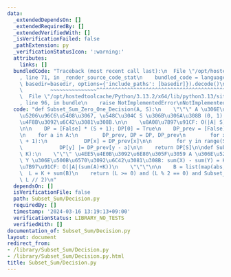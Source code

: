 ```yaml
---
data:
  _extendedDependsOn: []
  _extendedRequiredBy: []
  _extendedVerifiedWith: []
  _isVerificationFailed: false
  _pathExtension: py
  _verificationStatusIcon: ':warning:'
  attributes:
    links: []
  bundledCode: "Traceback (most recent call last):\n  File \"/opt/hostedtoolcache/Python/3.13.2/x64/lib/python3.13/site-packages/onlinejudge_verify/documentation/build.py\"\
    , line 71, in _render_source_code_stat\n    bundled_code = language.bundle(stat.path,\
    \ basedir=basedir, options={'include_paths': [basedir]}).decode()\n          \
    \         ~~~~~~~~~~~~~~~^^^^^^^^^^^^^^^^^^^^^^^^^^^^^^^^^^^^^^^^^^^^^^^^^^^^^^^^^^^^^^^^^^\n\
    \  File \"/opt/hostedtoolcache/Python/3.13.2/x64/lib/python3.13/site-packages/onlinejudge_verify/languages/python.py\"\
    , line 96, in bundle\n    raise NotImplementedError\nNotImplementedError\n"
  code: "def Subset_Sum_Zero_One_Decision(A, S):\n    \"\"\" A \u306E\u591A\u91CD\u90E8\
    \u5206\u96C6\u5408\u3067, \u548C\u304C S \u306B\u306A\u308B (0, 1) \u5217\u306E\
    \u4F8B\u3092\u6C42\u3081\u308B.\n\n    \u8A08\u7B97\u91CF: O(|A| S)\n    \"\"\"\
    \n\n    DP = [False] * (S + 1); DP[0] = True\n    DP_prev = [False] * (S + 1)\n\
    \n    for a in A:\n        DP_prev, DP = DP, DP_prev\n        for x in range(S\
    \ + 1):\n            DP[x] = DP_prev[x]\n\n        for y in range(S, a - 1, -1):\n\
    \            DP[y] |= DP_prev[y - a]\n\n    return DP[S]\n\ndef Subset_Sum_Plus_Minus_One_Decision(A,\
    \ K):\n    \"\"\" \u4EE5\u4E0B\u3092\u6E80\u305F\u3059 A \u306E\u5206\u5272 X,\
    \ Y \u306E\u500B\u6570\u3092\u6C42\u3081\u308B: sum(X) - sum(Y) = K.\n\n    \u8A08\
    \u7B97\u91CF: O(|A|(sum(A)+K))\n    \"\"\"\n\n    B = list(map(abs, A))\n\n  \
    \  L = K + sum(B)\n    return (L >= 0) and (L % 2 == 0) and Subset_Sum_Zero_One_Decision(B,\
    \ L // 2)\n"
  dependsOn: []
  isVerificationFile: false
  path: Subset_Sum/Decision.py
  requiredBy: []
  timestamp: '2024-03-16 13:19:13+09:00'
  verificationStatus: LIBRARY_NO_TESTS
  verifiedWith: []
documentation_of: Subset_Sum/Decision.py
layout: document
redirect_from:
- /library/Subset_Sum/Decision.py
- /library/Subset_Sum/Decision.py.html
title: Subset_Sum/Decision.py
---
```

